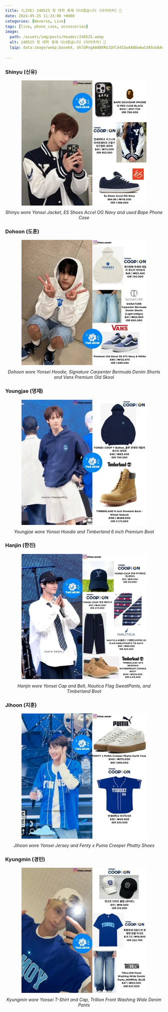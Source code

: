 ```yaml
---
title: (LIVE) 240525 첫 대학 축제 다녀왔습니다 (아카라카) 💙
date: 2024-05-25 11:33:00 +0800
categories: [Weverse, Live]
tags: [live, phone_case, accessories]
image:
  path: /assets/img/posts/header/240525.webp
  alt: 240525 첫 대학 축제 다녀왔습니다 (아카라카) 💙
  lqip: data:image/webp;base64, UklGRngAAABXRUJQVlA4IGwAAADwAwCdASoUAAsAPzmEuVOvKKWisAgB4CcJQBYdgvTWXJtNSowZpNHoAP5xYcqkQt0sRb3E96CC4SOnCAVgWfYRcs4jrK0XEpvcP6CXqZmVj3RIJE3WfiXzHdWFwi26gul7SutGc9X1AagAAAA=

---
```


### Shinyu (신유)

<div style="text-align: center; font-size: 14px;">
  <picture>
    <img 
      src="/assets/img/posts/weverse-live/240525-shinyu.webp" 
      alt="Shinyu wore Yonsei Jacket, ES Shoes Accel OG Navy and used Bape Phone Case" 
      width="400" 
      height="400" 
      style="background: url('data:image/webp;base64,UklGRsgAAABXRUJQVlA4ILwAAABQBQCdASoUABQAPzmUwFmvKiajqAgB4CcJQBlAMX1OJ0/0mg6DmEn7PGao6mB34QdLbDwA/czmnrpagpzmCWaE54ajMqDHVbGsCdqNAjV+2LUHjwDLnhcSpPpsCaAKnIy+XtOo20oPJlpail6F/Ggq0x1fVjqHQqHzs6IzXN8rbetMaYr1VATSxGJRozDrJnbs6hdMbmAx+Kbj2bpSrdepOQoF2+JKM+Pno/1ZQESoVz9ChXYQU2ukI6AAAA=='); background-size: cover;"
      loading="lazy"
    />
  </picture>
  <p style="margin-top: 10px;"><em>Shinyu wore Yonsei Jacket, ES Shoes Accel OG Navy and used Bape Phone Case</em></p>
</div>

### Dohoon (도훈)

<div style="text-align: center; font-size: 14px;">
  <picture>
    <img 
      src="/assets/img/posts/weverse-live/240525-dohoon.webp" 
      alt="Dohoon wore Yonsei Hoodie, Signature Carpenter Bermuda Denim Shorts and Vans Premium Old Skool" 
      width="400" 
      height="400" 
      style="background: url('data:image/webp;base64,UklGRpgAAABXRUJQVlA4IIwAAAAQBACdASoUABQAPzmQu1gvKaWjqAqp4CcJQBj8gUhWpi2dz244lEH4AADXcgFP3HcSBBjQCm+jCP5RqxyYyKdFaoCx008kmjgz5Ij7jDHGN76DW5tQlGeC0Gkbp4XeiMP6dgaCHiyhVjjqPpbjXBaQ72qeBy3EenxfdqL6YlYkPeRLvnmd2cPQd4AAAA=='); background-size: cover;"
      loading="lazy"
    />
  </picture>
  <p style="margin-top: 10px;"><em>Dohoon wore Yonsei Hoodie, Signature Carpenter Bermuda Denim Shorts and Vans Premium Old Skool</em></p>
</div>

### Youngjae (영재)

<div style="text-align: center; font-size: 14px;">
  <picture>
    <img 
      src="/assets/img/posts/weverse-live/240525-youngjae.webp" 
      alt="Youngjae wore Yonsei Hoodie and Timberland 6 inch Premium Boot" 
      width="400" 
      height="400" 
      style="background: url('data:image/webp;base64,UklGRrwAAABXRUJQVlA4ILAAAABwBQCdASoUABQAPzmUwVmvKicjqAgB4CcJagDMPF0DghEQVe2yw9YzhdbL4OvJMc3+gV4AAP0TkahH3c5aij9i5AYOuv+BfTltA8TYGn+2rLPZj3S0Wvg7SpkJzKGHVsdWDaRM/JJi2Dpz1Wx0bd8hjAxcfOIVqcFYLflQ+dSLd/544HG/gi9v4UZq9fJiy6INhu7ttfrrLvxi3IHTaQ0Gnc9x6lqGLzrDMm65TJQAAA=='); background-size: cover;"
      loading="lazy"
    />
  </picture>
  <p style="margin-top: 10px;"><em>Youngjae wore Yonsei Hoodie and Timberland 6 inch Premium Boot</em></p>
</div>

### Hanjin (한진)

<div style="text-align: center; font-size: 14px;">
  <picture>
    <img 
      src="/assets/img/posts/weverse-live/240525-hanjin.webp" 
      alt="Hanjin wore Yonsei Cap and Belt, Nautica Flag SweatPants, and Timberland Boot" 
      width="400" 
      height="400" 
      style="background: url('data:image/webp;base64,UklGRsgAAABXRUJQVlA4ILwAAAAQBQCdASoUABQAPzmUwFmvKiajqAgB4CcJYgDA3BDljSaGRssvOk405r7SiQkyeuqAAP4UnVQAQRFVgY8UWTncZ1u1NN03u59e6fWfaegQ+D7foRO9vqYMbzWaMyxoXHxM+QWWqPAEVF0JkHYhT3xWYVwnbcaLu8VLvxqhIvw34VlmXdQaPddVPu3Knvopu8YXbfo1/MAF7JtsNrEff8AbZN9tQYCVzUE3X4o+XZJL4yrDzc76m/Vmb4AAAA=='); background-size: cover;"
      loading="lazy"
    />
  </picture>
  <p style="margin-top: 10px;"><em>Hanjin wore Yonsei Cap and Belt, Nautica Flag SweatPants, and Timberland Boot</em></p>
</div>

### Jihoon (지훈)

<div style="text-align: center; font-size: 14px;">
  <picture>
    <img 
      src="/assets/img/posts/weverse-live/240525-jihoon.webp" 
      alt="Jihoon wore Yonsei Jersey and Fenty x Puma Creeper Phatty Shoes" 
      width="400" 
      height="400" 
      style="background: url('data:image/webp;base64,UklGRsAAAABXRUJQVlA4ILQAAACQBACdASoUABQAPzmSv1mvKaYjqAgB4CcJbABVI4JABNz9DPbRH9akbrJtLkAA/nW4Bpf6Yeo1JAQvRat5hZIiKtRcm32Ru2hJ1+/3rQ0Xjy4RhsaQ99sDdBm8InORmpf45FpX007G/ny2qMJ6lKhI7ca2K2kIIjprsQTf39ME4uKIX7VLtKM75i8+DBkuyUb2c5A5ZU9jDmsuQ6eYgUUmA5pqsWYBPZymEaTdiSZXLQAAAAA='); background-size: cover;"
      loading="lazy"
    />
  </picture>
  <p style="margin-top: 10px;"><em>Jihoon wore Yonsei Jersey and Fenty x Puma Creeper Phatty Shoes</em></p>
</div>

### Kyungmin (경민)

<div style="text-align: center; font-size: 14px;">
  <picture>
    <img 
      src="/assets/img/posts/weverse-live/240525-kyungmin.webp" 
      alt="Kyungmin wore Yonsei T-Shirt and Cap, Trillion Front Washing Wide Denim Pants" 
      width="400" 
      height="400" 
      style="background: url('data:image/webp;base64,UklGRrAAAABXRUJQVlA4IKQAAABwBQCdASoUABQAPzmSv1mvKaYjqAgB4CcJYgDMHBEvDVQ12NUP9/IBDxHncgioxCUEkiIAAP3MlhrbAYq74kdvjBAtqEaMrOSMQUKolU5zc+Ya6fXtIAFZXwqVtfgSXC1VEgmptwU8TtKo+XbjAGHPZtlMSHxMkAyvrJMxD2LxdlVuT72AkjXA5EJGs/iYUiw/Fl+WCwOmqG4S8JjBymlggAAAAA=='); background-size: cover;"
      loading="lazy"
    />
  </picture>
  <p style="margin-top: 10px;"><em>Kyungmin wore Yonsei T-Shirt and Cap, Trillion Front Washing Wide Denim Pants</em></p>
</div>